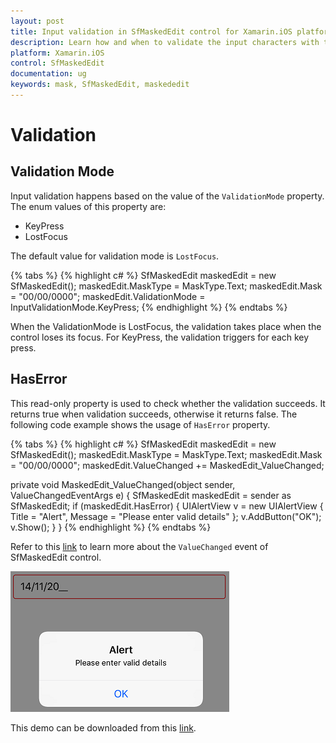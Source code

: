 ```yaml
---
layout: post
title: Input validation in SfMaskedEdit control for Xamarin.iOS platform
description: Learn how and when to validate the input characters with the given Mask of SfMaskedEdit control.
platform: Xamarin.iOS
control: SfMaskedEdit
documentation: ug 
keywords: mask, SfMaskedEdit, maskededit
---
```


# Validation

## Validation Mode

Input validation happens based on the value of the `ValidationMode` property. The enum values of this property are:

* KeyPress
* LostFocus

The default value for validation mode is `LostFocus`.

{% tabs %}
{% highlight c# %}
SfMaskedEdit maskedEdit = new SfMaskedEdit();
maskedEdit.MaskType = MaskType.Text;
maskedEdit.Mask = "00/00/0000";
maskedEdit.ValidationMode = InputValidationMode.KeyPress;
{% endhighlight %}
{% endtabs %}

When the ValidationMode is LostFocus, the validation takes place when the control loses its focus. For KeyPress, the validation triggers for each key press.

## HasError

This read-only property is used to check whether the validation succeeds. It returns true when validation succeeds, otherwise it returns false. The following code example shows the usage of `HasError` property.

{% tabs %}
{% highlight c# %}
SfMaskedEdit maskedEdit = new SfMaskedEdit();
maskedEdit.MaskType = MaskType.Text;
maskedEdit.Mask = "00/00/0000";
maskedEdit.ValueChanged += MaskedEdit_ValueChanged;

private void MaskedEdit_ValueChanged(object sender, ValueChangedEventArgs e)
       {
            SfMaskedEdit maskedEdit = sender as SfMaskedEdit;
            if (maskedEdit.HasError)
            {
                UIAlertView v = new UIAlertView
                {
                    Title = "Alert",
                    Message = "Please enter valid details"
                };
                v.AddButton("OK");
                v.Show();
            }
        }
{% endhighlight %}
{% endtabs %}

Refer to this [link](Events#valuechanged-event) to learn more about the `ValueChanged` event of SfMaskedEdit control.

![](SfMaskedEditImages/validation.png)

This demo can be downloaded from this [link](http://files2.syncfusion.com/Xamarin.iOS/Samples/MaskedEdit_Validation.zip).